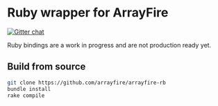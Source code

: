 # Ruby wrapper for ArrayFire

[![Gitter chat](https://badges.gitter.im/gitterHQ/gitter.png)](https://gitter.im/arrayfire/arrayfire-ruby)

Ruby bindings are a work in progress and are not production ready yet.

## Build from source
```sh
git clone https://github.com/arrayfire/arrayfire-rb
bundle install
rake compile
```
